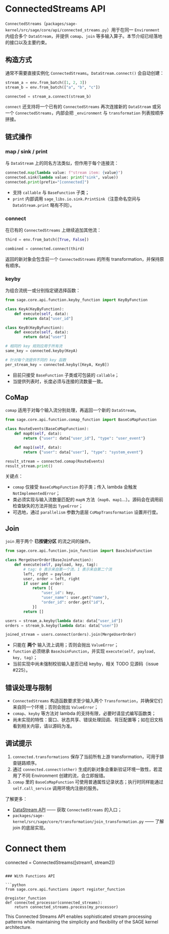 # ConnectedStreams API

`ConnectedStreams`（`packages/sage-kernel/src/sage/core/api/connected_streams.py`）用于在同一 `Environment` 内组合多个 `DataStream`，并提供 `comap`、`join` 等多输入算子。本节介绍已经落地的接口以及主要约束。

## 构造方式

通常不需要直接实例化 `ConnectedStreams`。`DataStream.connect()` 会自动创建：

```python
stream_a = env.from_batch([1, 2, 3])
stream_b = env.from_batch(["a", "b", "c"])

connected = stream_a.connect(stream_b)
```

`connect` 还支持将一个已有的 `ConnectedStreams` 再次连接新的 `DataStream` 或另一个 `ConnectedStreams`，内部会把 `_environment` 与 `transformation` 列表按顺序拼接。

## 链式操作

### map / sink / print

与 `DataStream` 上的同名方法类似，但作用于每个连接流：

```python
connected.map(lambda value: f"stream item: {value}")
connected.sink(lambda value: print("sink", value))
connected.print(prefix="[connected]")
```

- 支持 `callable` 与 `BaseFunction` 子类；
- `print` 内部调用 `sage_libs.io.sink.PrintSink`（注意命名空间与 `DataStream.print` 略有不同）。

### connect

在已有的 `ConnectedStreams` 上继续追加其他流：

```python
third = env.from_batch([True, False])

combined = connected.connect(third)
```

返回的新对象会包含前一个 `ConnectedStreams` 的所有 transformation，并保持原有顺序。

### keyby

为组合流统一或分别指定键选择函数：

```python
from sage.core.api.function.keyby_function import KeyByFunction

class KeyA(KeyByFunction):
    def execute(self, data):
        return data["user_id"]

class KeyB(KeyByFunction):
    def execute(self, data):
        return data["user"]

# 相同的 key 规则应用于所有流
same_key = connected.keyby(KeyA)

# 针对每个流提供不同的 key 函数
per_stream_key = connected.keyby([KeyA, KeyB])
```

- 目前只接受 `BaseFunction` 子类或可包装的 `callable`；
- 当提供列表时，长度必须与连接的流数量一致。

## CoMap

`comap` 适用于对每个输入流分别处理，再返回一个新的 `DataStream`。

```python
from sage.core.api.function.comap_function import BaseCoMapFunction

class RouteEvents(BaseCoMapFunction):
    def map0(self, data):
        return {"user": data["user_id"], "type": "user_event"}

    def map1(self, data):
        return {"user": data["user"], "type": "system_event"}

result_stream = connected.comap(RouteEvents)
result_stream.print()
```

关键点：

- `comap` 仅接受 `BaseCoMapFunction` 的子类；传入 lambda 会触发 `NotImplementedError`；
- 类必须实现与输入流数量匹配的 `mapN` 方法（`map0`、`map1`…）。源码会在调用前检查缺失的方法并抛出 `TypeError`；
- 可选地，通过 `parallelism` 参数为底层 `CoMapTransformation` 设置并行度。

## Join

`join` 用于两个 **已按键分区** 的流之间的操作。

```python
from sage.core.api.function.join_function import BaseJoinFunction

class MergeUserOrder(BaseJoinFunction):
    def execute(self, payload, key, tag):
        # tag: 0 表示来自第一个流，1 表示来自第二个流
        left, right = payload
        user, order = left, right
        if user and order:
            return [{
                "user_id": key,
                "user_name": user.get("name"),
                "order_id": order.get("id"),
            }]
        return []

users = stream_a.keyby(lambda data: data["user_id"])
orders = stream_b.keyby(lambda data: data["user"])

joined_stream = users.connect(orders).join(MergeUserOrder)
```

- 只能在 **两个** 输入流上调用；否则会抛出 `ValueError`；
- `function` 必须继承 `BaseJoinFunction`，并实现 `execute(self, payload, key, tag)`；
- 当前实现中尚未强制校验输入是否已经 keyby，相关 TODO 见源码（issue #225）。

## 错误处理与限制

- `ConnectedStreams` 构造函数要求至少输入两个 `Transformation`，并确保它们来自同一个环境；否则会抛出 `ValueError`；
- `comap`、`keyby` 等方法对 lambda 的支持有限，必要时请显式编写函数类；
- 尚未实现的特性：窗口、状态共享、错误处理回调、背压配置等；如在旧文档看到相关内容，请以源码为准。

## 调试提示

1. `connected.transformations` 保存了当前所有上游 transformation，可用于排查链路顺序。
2. 通过 `connected.connect(other)` 生成的新对象会重新验证环境一致性，若混用了不同 Environment 创建的流，会立即报错。
3. `comap` 里的 `BaseCoMapFunction` 可使用普通属性记录状态；执行时同样能通过 `self.call_service` 调用环境内注册的服务。

了解更多：
- [DataStream API](datastreams.md) —— 获取 `ConnectedStreams` 的入口；
- `packages/sage-kernel/src/sage/core/transformation/join_transformation.py` —— 了解 join 的底层实现。

# Connect them
connected = ConnectedStreams([stream1, stream2])
```

### With Functions API

```python
from sage.core.api.functions import register_function

@register_function
def connected_processor(connected_streams):
    return connected_streams.process(my_processor)
```

This Connected Streams API enables sophisticated stream processing patterns while maintaining the simplicity and flexibility of the SAGE kernel architecture.
